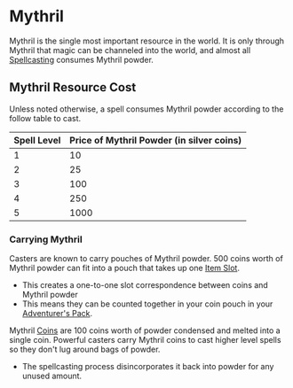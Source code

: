 # Mythril
Mythril is the single most important resource in the world. It is only through Mythril that magic can be channeled into the world, and almost all [Spellcasting](Spellcasting.md) consumes Mythril powder. 
## Mythril Resource Cost
Unless noted otherwise, a spell consumes Mythril powder according to the follow table to cast.

| Spell Level | Price of Mythril Powder (in silver coins) |
| ----------- | ----------------------------------------- |
| 1           | 10                                        |
| 2           | 25                                        |
| 3           | 100                                       |
| 4           | 250                                       |
| 5           | 1000                                      |
### Carrying Mythril
Casters are known to carry pouches of Mythril powder. 500 coins worth of Mythril powder can fit into a pouch that takes up one [Item Slot](../Player%20Characters/Derived%20Statistics/Item%20Slots.md). 
- This creates a one-to-one slot correspondence between coins and Mythril powder
- This means they can be counted together in your coin pouch in your [Adventurer's Pack](../Items/Individual%20Item%20Cards/Gear/100%20Coins/Adventurer's%20Pack.md).

Mythril [Coins](../Economy/Coins.md#Imperial%20Currency%20and%20Availability) are 100 coins worth of powder condensed and melted into a single coin. Powerful casters carry Mythril coins to cast higher level spells so they don't lug around bags of powder.
- The spellcasting process disincorporates it back into powder for any unused amount.